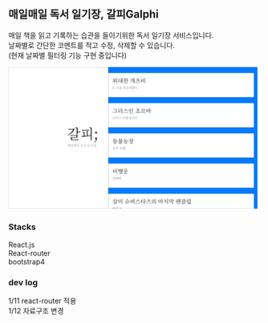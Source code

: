 ## 매일매일 독서 일기장, 갈피Galphi

매일 책을 읽고 기록하는 습관을 들이기위한 독서 일기장 서비스입니다.<br>
날짜별로 간단한 코멘트를 적고 수정, 삭제할 수 있습니다.<br>
(현재 날짜별 필터링 기능 구현 중입니다)

![](screenshots/screenshot1.png)

### Stacks

React.js<br>
React-router<br>
bootstrap4

### dev log

1/11 react-router 적용<br>
1/12 자료구조 변경
